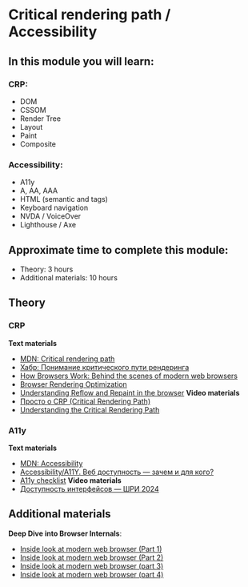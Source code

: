 # Critical rendering path / Accessibility

## In this module you will learn:

### CRP:
- DOM
- CSSOM
- Render Tree
- Layout
- Paint
- Composite

### Accessibility:
- A11y
- A, AA, AAA
- HTML (semantic and tags)
- Keyboard navigation
- NVDA / VoiceOver
- Lighthouse / Axe



## Approximate time to complete this module:
- Theory: 3 hours
- Additional materials: 10 hours

## Theory
### CRP
**Text materials**
- [MDN: Critical rendering path](https://developer.mozilla.org/en-US/docs/Web/Performance/Guides/Critical_rendering_path)
- [Хабр: Понимание критического пути рендеринга](https://habr.com/ru/articles/320430/)
- [How Browsers Work: Behind the scenes of modern web browsers](https://web.dev/howbrowserswork/)
- [Browser Rendering Optimization](https://developers.google.com/web/fundamentals/performance/rendering)
- [Understanding Reflow and Repaint in the browser](https://dev.to/gopal1996/understanding-reflow-and-repaint-in-the-browser-1jbg)
**Video materials**
- [Просто о CRP (Critical Rendering Path)](https://www.youtube.com/watch?v=Ff_IZrs4GcY)
- [Understanding the Critical Rendering Path](https://youtu.be/0IsQqJ7pwhw)
### A11y
**Text materials**
- [MDN: Accessibility](https://developer.mozilla.org/en-US/docs/Web/Accessibility)
- [Accessibility/A11Y. Веб доступность — зачем и для кого?](https://habr.com/ru/articles/723930/)
- [A11y checklist](https://www.a11yproject.com/checklist/)
**Video materials**
- [Доступность интерфейсов — ШРИ 2024](https://www.youtube.com/watch?v=UnF5uZZxrzw)



## Additional materials
**Deep Dive into Browser Internals**:
   - [Inside look at modern web browser (Part 1)](https://developer.chrome.com/blog/inside-browser-part1)
   - [Inside look at modern web browser (Part 2)](https://developer.chrome.com/blog/inside-browser-part2)
   - [Inside look at modern web browser (part 3)](https://developer.chrome.com/blog/inside-browser-part3)
   - [Inside look at modern web browser (part 4)](https://developer.chrome.com/blog/inside-browser-part4)